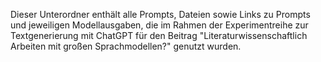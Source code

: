 Dieser Unterordner enthält alle Prompts, Dateien sowie Links zu Prompts und jeweiligen Modellausgaben, die im Rahmen der Experimentreihe zur Textgenerierung mit ChatGPT für den Beitrag "Literaturwissenschaftlich Arbeiten mit großen Sprachmodellen?" genutzt wurden.

